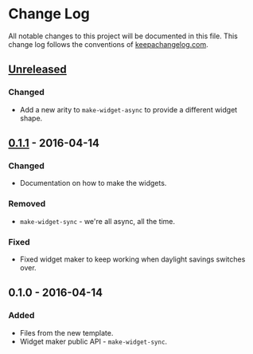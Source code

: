 # Change Log
All notable changes to this project will be documented in this file. This change log follows the conventions of [keepachangelog.com](http://keepachangelog.com/).

## [Unreleased]
### Changed
- Add a new arity to `make-widget-async` to provide a different widget shape.

## [0.1.1] - 2016-04-14
### Changed
- Documentation on how to make the widgets.

### Removed
- `make-widget-sync` - we're all async, all the time.

### Fixed
- Fixed widget maker to keep working when daylight savings switches over.

## 0.1.0 - 2016-04-14
### Added
- Files from the new template.
- Widget maker public API - `make-widget-sync`.

[Unreleased]: https://github.com/your-name/kixi.hecuba.weather.service/compare/0.1.1...HEAD
[0.1.1]: https://github.com/your-name/kixi.hecuba.weather.service/compare/0.1.0...0.1.1
